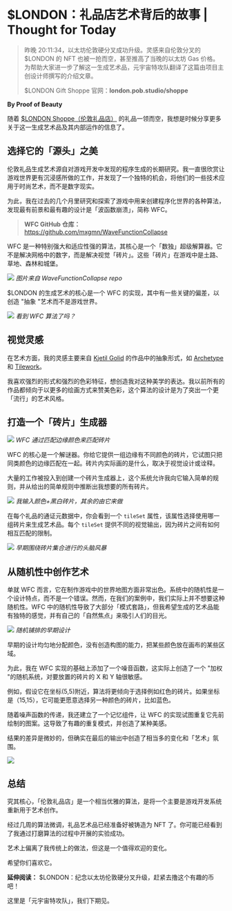 # $LONDON：礼品店艺术背后的故事 | Thought for Today

> 昨晚 20:11:34，以太坊伦敦硬分叉成功升级。灵感来自伦敦分叉的 $LONDON 的 NFT 也被一抢而空，甚至推高了当晚的以太坊 Gas 价格。为帮助大家进一步了解这一生成艺术品，元宇宙特攻队翻译了这篇由项目主创设计师撰写的介绍文章。
>
> $LONDON Gift Shoppe 官网：**london.pob.studio/shoppe**

**By Proof of Beauty**

随着 [$LONDON Shoppe（伦敦礼品店）](https://london.pob.studio/shoppe) 的礼品一领而空，我想是时候分享更多关于这一生成艺术品及其内部运作的信息了。

## 选择它的「源头」之美

伦敦礼品生成艺术源自对游戏开发中发现的程序生成的长期研究。我一直很欣赏让游戏世界更有沉浸感所做的工作，并发现了一个独特的机会，将他们的一些技术应用于时尚艺术，而不是数字现实。

为此，我在过去的几个月里研究和探索了游戏中用来创建程序化世界的各种算法，发现最有前景和最有趣的设计是「波函数崩溃」，简称 WFC。

> **WFC GitHub 仓库：** https://github.com/mxgmn/WaveFunctionCollapse

WFC 是一种特别强大和适应性强的算法，其核心是一个「数独」超级解算器。它不是解决网格中的数字，而是解决视觉「砖片」。这些「砖片」在游戏中是土路、草地、森林和城堡。

![](./01.png)
_图片来自 WaveFunctionCollapse repo_

$LONDON 的生成艺术的核心是一个 WFC 的实现，其中有一些关键的偏差，以创造 "抽象 "艺术而不是游戏世界。

![](./02.png)
_看到 WFC 算法了吗？_

## 视觉灵感

在艺术方面，我的灵感主要来自 [Kjetil Golid](https://generated.space/) 的作品中的抽象形式，如 [Archetype](https://artblocks.io/project/23) 和 [Tilework](https://generated.space/sketch/tilework/)。

我喜欢强烈的形式和强烈的色彩特征，想创造我对这种美学的表达。我以前所有的作品都倾向于以更多的绘画方式来赞美色彩，这个算法的设计是为了突出一个更「流行」的艺术风格。

## 打造一个「砖片」生成器

![](./03.png)
_WFC 通过匹配边缘颜色来匹配砖片_

WFC 的核心是一个解谜器。你给它提供一组边缘有不同颜色的砖片，它试图只把同类颜色的边缘匹配在一起。砖片内实际画的是什么，取决于视觉设计或诠释。

大量的工作被投入到创建一个砖片生成器上，这个系统允许我向它输入简单的规则，并从给出的简单规则中推断出我想要的所有砖片。

![](./04.png)
_我输入颜色+黑白砖片，其余的由它来做_

在每个礼品的通证元数据中，你会看到一个 `tileSet` 属性，该属性选择使用哪一组砖片来生成艺术品。每个 `tileSet` 提供不同的视觉输出，因为砖片之间有如何相互匹配的限制。

![](./05.png)
_早期围绕砖片集合进行的头脑风暴_

## 从随机性中创作艺术

单就 WFC 而言，它在制作游戏中的世界地图方面非常出色。系统中的随机性是一个设计特点，而不是一个错误。然而，在我们的案例中，我们实际上并不想要这种随机性。WFC 中的随机性导致了大部分「模式套路」，但我希望生成的艺术品能有独特的感觉，并有自己的「自然焦点」来吸引人们的目光。

![](./06.png)
_随机铺排的早期设计_

早期的设计均匀地分配颜色，没有创造构图的能力，把某些颜色放在画布的某些区域。

为此，我在 WFC 实现的基础上添加了一个噪音函数，这实际上创造了一个 "加权 "的随机系统，对要放置的砖片的 X 和 Y 轴很敏感。

例如，假设它在坐标(5,5)附近，算法将更倾向于选择例如红色的砖片。如果坐标是（15,15），它可能更愿意选择另一种颜色的砖片，比如蓝色。

随着噪声函数的传递，我还建立了一个记忆组件，让 WFC 的实现试图重复它先前绘制的图案。这导致了有趣的重复模式，并创造了某种美感。

结果的差异是微妙的，但确实在最后的输出中创造了相当多的变化和「艺术」氛围。

![](./07.gif)

## 总结

究其核心，「伦敦礼品店」是一个相当优雅的算法，是将一个主要是游戏开发系统重新用于艺术创作。

经过几周的算法微调，礼品艺术品已经准备好被铸造为 NFT 了。你可能已经看到了我通过打磨算法的过程中开展的实验成功。

艺术上偏离了我传统上的做法，但这是一个值得欢迎的变化。

希望你们喜欢它。

**延伸阅读：** $LONDON：纪念以太坊伦敦硬分叉升级，赶紧去撸这个有趣的币吧！

这里是「元宇宙特攻队」，我们下期见。
